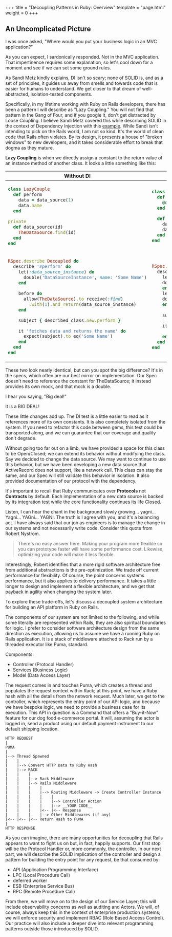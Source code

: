 +++
title = "Decoupling Patterns in Ruby: Overview"
template = "page.html"
weight = 0
+++

## An Uncomplicated Picture

I was once asked, "Where would you put your business logic in an MVC application?"

As you can expect, I sardonically responded. Not in the MVC application. That impertinence requires some explanation, so let's cool down for a moment and see if we can set some ground rules.

As Sandi Metz kindly explains, DI isn't so scary; none of SOLID is, and as a set of principles, it guides us away from smells and towards code that is easier for humans to understand. We get closer to that dream of well-abstracted, isolation-tested components.

Specifically, in my lifetime working with Ruby on Rails developers, there has been a pattern I will describe as "Lazy Coupling." You will not find that pattern in the Gang of Four, and if you google it, don't get distracted by Loose Coupling. I believe Sandi Metz covered this while describing SOLID in the context of Dependency Injection with this [example](https://sandimetz.com/blog/2009/03/21/solid-design-principles#example4pain). While Sandi isn't intending to pick on the Rails world, I am not so kind. It's the world of clean code that Rails often violates. By its design, it presents a house of "broken windows" to new developers, and it takes considerable effort to break that dogma as they mature.

__Lazy Coupling__ is when we directly assign a constant to the return value of an instance method of another class. It looks a little something like this:
<table style="width:100%">
<thead>
<tr>
<th style="width:50%">
Without DI
</th>
<th>
With DI
</th>
</tr>
</thead>
<tbody>
<tr>
<td>

```ruby
class LazyCouple
  def perform
    data = data_source(1)
    data.name
  end

private
  def data_source(id)
    TheDataSource.find(id)
  end
end
```
</td>
<td>

```ruby
class Decoupled
  def initialize(data_source = TheDataSource)
    @data_source = data_source
  end

  def perform
    data = @data_source.find(1)
    data.name
  end
end
```
</td>
</tr>
<tr>
<td>

```ruby
RSpec.describe Decoupled do
  describe '#perform' do
    let(:data_source_instance) do
      double('DataSourceInstance', name: 'Some Name')
    end

    before do
      allow(TheDataSource).to receive(:find)
        .with(1).and_return(data_source_instance)
    end

    subject { described_class.new.perform }

    it 'fetches data and returns the name' do
      expect(subject).to eq('Some Name')
    end
  end
end
```  
</td>
<td>

```ruby
RSpec.describe LazyCouple do
  describe '#perform' do
    let(:data_source_instance) do
	double('DataSourceInstance', name: 'Some Name')
    end
    let(:mock_data_source) do
	double('MockDataSource', find: data_source_instance)
    end
    
    subject { described_class.new(mock_data_source).perform }

    it 'fetches data and returns the name' do
      expect(subject).to eq('Some Name')
    end
  end
end
```
</td>
</tr>
</tbody>
</table>

These two look nearly identical, but can you spot the big difference? It's in the specs, which often are our best mirror on implementation. Our Spec doesn't need to reference the constant for TheDataSource; it instead provides its own mock, and that mock is a double.

I hear you saying, "Big deal!"

It is a BIG DEAL!

These little changes add up. The DI test is a little easier to read as it references more of its own constants. It is also completely isolated from the system. If you need to refactor this code between gems, this test could be transported along, and we can guarantee that our coverage and quality don't degrade.

Without going too far out on a limb, we have provided a space for this class to be Open/Closed; we can extend its behavior without modifying the class. Say we decided to change the data source. We may want to continue to use this behavior, but we have been developing a new data source that ActiveRecord does not support, like a network call. This class can stay the same, and our Spec will still validate this behavior in isolation. It also provided documentation of our protocol with the dependency.

It's important to recall that Ruby communicates over __Protocols__ not __Contracts__ by default. Each implementation of a new data source is backed by its integration test while the core functionality continues its life Closed.

Listen, I can hear the chant in the background slowly growing... yagni... Yagni... YAGni... YAGNI. The truth is I agree with you, and it's a balancing act. I have always said that our job as engineers is to manage the change in our systems and not necessarily write code.
Consider this quote from Robert Nystrom.

> There's no easy answer here. Making your program more flexible so you can prototype faster will have some performance cost. Likewise, optimizing your code will make it less flexible.

Interestingly, Robert identifies that a more rigid software architecture free from additional abstractions is the pre-optimization. We trade off current performance for flexibility. Of course, the point concerns systems performance, but it also applies to delivery performance. It takes a little longer to design and implement a flexible architecture, and we get that payback in agility when changing the system later.

To explore these trade-offs, let's discuss a decoupled system architecture for building an API platform in Ruby on Rails.

The components of our system are not limited to the following, and while some literally are represented within Rails, they are also spiritual boundaries for logic. I prefer to consider software architecture design from the same direction as execution, allowing us to assume we have a running Ruby on Rails application. It is a stack of middleware attached to Rack run by a threaded executor like Puma, standard.

Components:
- Controller (Protocol Handler)
- Services (Business Logic)
- Model (Data Access Layer)

The request comes in and touches Puma, which creates a thread and populates the request context within Rack; at this point, we have a Ruby hash with all the details from the network request. Much later, we get to the controller, which represents the entry point of our API logic, and because we have bespoke logic, we need to provide a business case for its execution. This API in question is a Command that offers a "Buy-it-Now" feature for our dog food e-commerce portal. It will, assuming the actor is logged in, send a product using our default payment instrument to our default shipping location.

    HTTP REQUEST
    |
    PUMA
    |
    |--> Thread Spawned
    |    |
    |    |--> Convert HTTP Data to Ruby Hash
    |    |--> RACK
    |    |    |
    |    |    |--> Rack Middleware
    |    |    |--> Rails Middleware
    |    |    |    |
    |    |    |    |--> Routing Middleware -> Create Controller Instance
    |    |    |    |    |
    |    |    |    |    |--> Controller Action
    |    |    |    |    |--> __YOUR CODE__
    |    |    |    |<-- |<-- Response
    |    |    |    |--> Other Middlewares (if any)
    |<-- |<-- |<-- Return Hash to PUMA
    |
    HTTP RESPONSE

As you can imagine, there are many opportunities for decoupling that Rails appears to want to fight us on but, in fact, happily supports. Our first stop will be the Protocol Handler or, more commonly, the controller. In our next part, we will describe the SOLID implication of the controller and design a pattern for building the entry point for any request, be that consumed by:
- API (Application Programming Interface)
- LPC (Local Procedure Call)
- deferred worker
- ESB (Enterprise Service Bus)
- RPC (Remote Procedure Call)

From there, we will move on to the design of our Service Layer; this will include observability concerns as well as auditing and Actors. We will, of course, always keep this in the context of enterprise production systems; we will enforce security and implement RBAC (Role Based Access Control). Our practice will also include a deeper dive into relevant programming patterns outside those introduced by SOLID.
